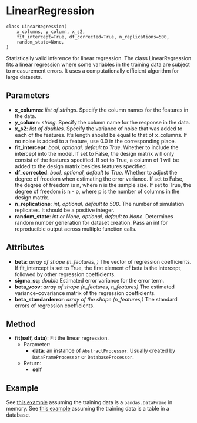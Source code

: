# LinearRegression
```
class LinearRegression(
    x_columns, y_column, x_s2,
    fit_intercept=True, df_corrected=True, n_replications=500,
    random_state=None,
)
```
Statistically valid inference for linear regression. The class LinearRegression fits a linear regression where some variables in the training data are subject to measurement errors. It uses a computationally efficient algorithm for large datasets.

## Parameters
- **x_columns**: *list of strings*.
Specify the column names for the features in the data.
- **y_column**: *string*.
Specify the column name for the response in the data.
- **x_s2**: *list of doubles*.
Specify the variance of noise that was added to each of the features. It’s length should be equal to that of x_columns. If no noise is added to a feature, use 0.0 in the corresponding place.
- **fit_intercept**: *bool, optional, default to True*.
Whether to include the intercept into the model. If set to False, the design matrix will only consist of the features specified. If set to True, a column of 1 will be added to the design matrix besides features specified.
- **df_corrected**: *bool, optional, default to True*.
Whether to adjust the degree of freedom when estimating the error variance. If set to False, the degree of freedom is n, where n is the sample size. If set to True, the degree of freedom is n - p, where p is the number of columns in the design matrix.
- **n_replications**: *int, optional, default to 500*.
The number of simulation replicates. It should be a positive integer.
- **random_state**: *int or None, optional, default to None*.
Determines random number generation for dataset creation. Pass an int for reproducible output across multiple function calls.

## Attributes
- **beta**: *array of shape (n_features, )*
The vector of regression coefficients. If fit_intercept is set to True, the first element of beta is the intercept, followed by other regression coefficients.
- **sigma_sq**: *double*
Estimated error variance for the error term.
- **beta_vcov**: *array of shape (n_features, n_features)*
The estimated variance-covariance matrix of the regression coefficients.
- **beta_standarderror**: *array of the shape (n_features,)*
The standard errors of regression coefficients.

## Method
- **fit(self, data)**: Fit the linear regression.
    - Parameter:
        - **data**: an instance of `AbstractProcessor`. Usually created by `DataFrameProcessor` or `DatabaseProcessor`.
    - Return:
        - **self**

## Example
See [this example](../examples/linear_regression_with_dataframe.py) assuming the training data is a `pandas.DataFrame` in memory.
See [this example](../examples/linear_regression_with_database.py) assuming the training data is a table in a database.
